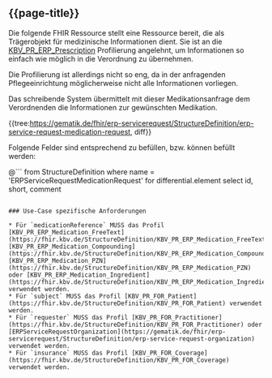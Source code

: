 ## {{page-title}}

Die folgende FHIR Ressource stellt eine Ressource bereit, die als Trägerobjekt für medizinische Informationen dient. Sie ist an die [KBV_PR_ERP_Prescription](https://simplifier.net/erezept/kbvprerpprescription) Profilierung angelehnt, um Informationen so einfach wie möglich in die Verordnung zu übernehmen.

Die Profilierung ist allerdings nicht so eng, da in der anfragenden Pflegeeinrichtung möglicherweise nicht alle Informationen vorliegen.

Das schreibende System übermittelt mit dieser Medikationsanfrage dem Verordnenden die Informationen zur gewünschten Medikation.

{{tree:https://gematik.de/fhir/erp-servicerequest/StructureDefinition/erp-service-request-medication-request, diff}}

Folgende Felder sind entsprechend zu befüllen, bzw. können befüllt werden:

@```
from StructureDefinition
where name = 'ERPServiceRequestMedicationRequest'
for differential.element
    select id, short, comment
```

### Use-Case spezifische Anforderungen

* Für `medicationReference` MUSS das Profil [KBV_PR_ERP_Medication_FreeText](https://fhir.kbv.de/StructureDefinition/KBV_PR_ERP_Medication_FreeText), [KBV_PR_ERP_Medication_Compounding](https://fhir.kbv.de/StructureDefinition/KBV_PR_ERP_Medication_Compounding), [KBV_PR_ERP_Medication_PZN](https://fhir.kbv.de/StructureDefinition/KBV_PR_ERP_Medication_PZN) oder [KBV_PR_ERP_Medication_Ingredient](https://fhir.kbv.de/StructureDefinition/KBV_PR_ERP_Medication_Ingredient) verwendet werden.
* Für `subject` MUSS das Profil [KBV_PR_FOR_Patient](https://fhir.kbv.de/StructureDefinition/KBV_PR_FOR_Patient) verwendet werden.
* Für `requester` MUSS das Profil [KBV_PR_FOR_Practitioner](https://fhir.kbv.de/StructureDefinition/KBV_PR_FOR_Practitioner) oder [ERPServiceRequestOrganization](https://gematik.de/fhir/erp-servicerequest/StructureDefinition/erp-service-request-organization) verwendet werden.
* Für `insurance` MUSS das Profil [KBV_PR_FOR_Coverage](https://fhir.kbv.de/StructureDefinition/KBV_PR_FOR_Coverage) verwendet werden.
